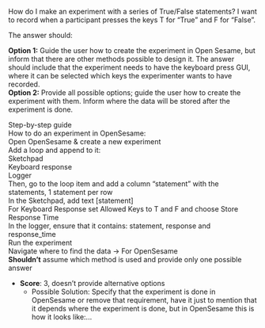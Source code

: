 How do I make an experiment with a series of True/False statements? I want to record when a participant presses the keys T for “True” and F for “False”. 

The answer should:

**Option 1:** Guide the user how to create the experiment in Open Sesame, but inform that there are other methods possible to design it. The answer should include that the experiment needs to have the keyboard press GUI, where it can be selected which keys the experimenter wants to have recorded.   
**Option 2:** Provide all possible options; guide the user how to create the experiment with them. Inform where the data will be stored after the experiment is done.

Step-by-step guide  
How to do an experiment in OpenSesame:  
Open OpenSesame & create a new experiment  
Add a loop and append to it:  
Sketchpad  
Keyboard response  
Logger  
Then, go to the loop item and add a column “statement”  with the statements, 1	 statement per row  
In the Sketchpad, add text \[statement\]  
For Keyboard Response set Allowed Keys to T and F and choose Store Response Time  
In the logger, ensure that it contains: statement, response and response\_time  
Run the experiment  
Navigate where to find the data → For OpenSesame  
**Shouldn’t** assume which method is used and provide only one possible answer

* **Score**: 3, doesn’t provide alternative options  
  * Possible Solution: Specify that the experiment is done in OpenSesame or remove that requirement, have it just to mention that it depends where the experiment is done, but in OpenSesame this is how it looks like:...